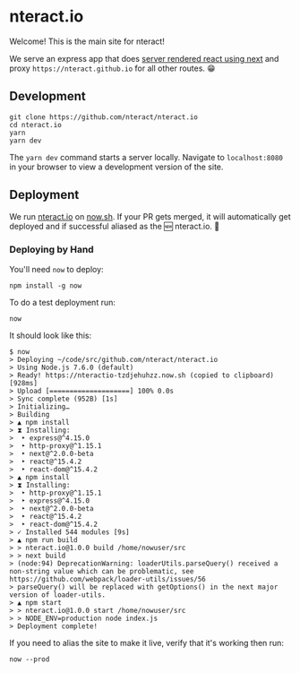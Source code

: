 # nteract.io

Welcome! This is the main site for nteract!

We serve an express app that does [server rendered react using next](https://zeit.co/blog/next) and proxy `https://nteract.github.io` for all other routes. 😁

## Development

```
git clone https://github.com/nteract/nteract.io
cd nteract.io
yarn
yarn dev
```

The `yarn dev` command starts a server locally. Navigate to `localhost:8080` in
your browser to view a development version of the site.

## Deployment

We run [nteract.io](https://nteract.io/) on [now.sh](https://zeit.co/now). If your PR gets merged, it will automatically get deployed and if successful aliased as the 🆕 nteract.io. 🎉

### Deploying by Hand

You'll need `now` to deploy:

```
npm install -g now
```

To do a test deployment run:

```
now
```

It should look like this:

```
$ now
> Deploying ~/code/src/github.com/nteract/nteract.io
> Using Node.js 7.6.0 (default)
> Ready! https://nteractio-tzdjehuhzz.now.sh (copied to clipboard) [928ms]
> Upload [====================] 100% 0.0s
> Sync complete (952B) [1s]
> Initializing…
> Building
> ▲ npm install
> ⧗ Installing:
>  ‣ express@^4.15.0
>  ‣ http-proxy@^1.15.1
>  ‣ next@^2.0.0-beta
>  ‣ react@^15.4.2
>  ‣ react-dom@^15.4.2
> ▲ npm install
> ⧗ Installing:
>  ‣ http-proxy@^1.15.1
>  ‣ express@^4.15.0
>  ‣ next@^2.0.0-beta
>  ‣ react@^15.4.2
>  ‣ react-dom@^15.4.2
> ✓ Installed 544 modules [9s]
> ▲ npm run build
> > nteract.io@1.0.0 build /home/nowuser/src
> > next build
> (node:94) DeprecationWarning: loaderUtils.parseQuery() received a non-string value which can be problematic, see https://github.com/webpack/loader-utils/issues/56
> parseQuery() will be replaced with getOptions() in the next major version of loader-utils.
> ▲ npm start
> > nteract.io@1.0.0 start /home/nowuser/src
> > NODE_ENV=production node index.js
> Deployment complete!
```

If you need to alias the site to make it live, verify that it's working then run:

```
now --prod
```
